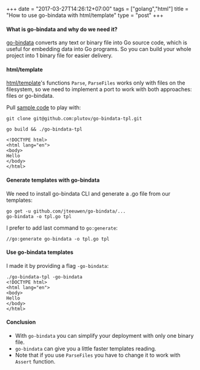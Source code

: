 +++
date = "2017-03-27T14:26:12+07:00"
tags = ["golang","html"]
title = "How to use go-bindata with html/template"
type = "post"
+++
#### What is go-bindata and why do we need it?

[go-bindata](https://github.com/jteeuwen/go-bindata) converts any text or binary file into Go source code, which is useful for embedding data into Go programs. So you can build your whole project into 1 binary file for easier delivery.

#### html/template

[html/template](https://golang.org/pkg/html/template/)'s functions `Parse`, `ParseFiles` works only with files on the filesystem, so we need to implement a port to work with both approaches: files or go-bindata.

Pull [sample code](https://github.com/plutov/go-bindata-tpl) to play with:
```
git clone git@github.com:plutov/go-bindata-tpl.git
```

```
go build && ./go-bindata-tpl

<!DOCTYPE html>
<html lang="en">
<body>
Hello
</body>
</html>
```

#### Generate templates with go-bindata

We need to install go-bindata CLI and generate a .go file from our templates:

```
go get -u github.com/jteeuwen/go-bindata/...
go-bindata -o tpl.go tpl
```

I prefer to add last command to `go:generate`:

```
//go:generate go-bindata -o tpl.go tpl
```

#### Use go-bindata templates

I made it by providing a flag `-go-bindata`:

```
./go-bindata-tpl -go-bindata
<!DOCTYPE html>
<html lang="en">
<body>
Hello
</body>
</html>
```

#### Conclusion

 - With `go-bindata` you can simplify your deployment with only one binary file.
 - `go-bindata` can give you a little faster templates reading.
 - Note that if you use `ParseFiles` you have to change it to work with `Assert` function.
